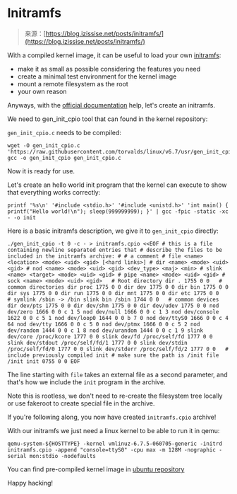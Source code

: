 <!--yml
category: 未分类
date: 2024-05-27 14:44:16
-->

# Initramfs

> 来源：[https://blog.izissise.net/posts/initramfs/](https://blog.izissise.net/posts/initramfs/)

With a compiled kernel image, it can be useful to load your own [initramfs](https://en.wikipedia.org/wiki/Initial_ramdisk):

*   make it as small as possible considering the features you need
*   create a minimal test environment for the kernel image
*   mount a remote filesystem as the root
*   your own reason

Anyways, with the [official documentation](https://www.kernel.org/doc/Documentation/filesystems/ramfs-rootfs-initramfs.txt) help, let's create an initramfs.

We need to gen_init_cpio tool that can found in the kernel repository:

`gen_init_cpio.c` needs to be compiled:

```
wget -O gen_init_cpio.c 'https://raw.githubusercontent.com/torvalds/linux/v6.7/usr/gen_init_cpio.c' gcc -o gen_init_cpio gen_init_cpio.c 
```

Now it is ready for use.

Let's create an hello world init program that the kernel can execute to show that everything works correctly:

```
printf '%s\n' '#include <stdio.h>' '#include <unistd.h>' 'int main() { printf("Hello world!\n"); sleep(999999999); }' | gcc -fpic -static -xc - -o init 
```

Here is a basic initramfs description, we give it to `gen_init_cpio` directly:

```
./gen_init_cpio -t 0 -c - > initramfs.cpio <<EOF # this is a file containing newline separated entries that # describe the files to be included in the initramfs archive: # # a comment # file <name> <location> <mode> <uid> <gid> [<hard links>] # dir <name> <mode> <uid> <gid> # nod <name> <mode> <uid> <gid> <dev_type> <maj> <min> # slink <name> <target> <mode> <uid> <gid> # pipe <name> <mode> <uid> <gid> # sock <name> <mode> <uid> <gid>   # Root directory dir . 1755 0 0   # common directories dir proc 1775 0 0 dir dev 1775 0 0 dir bin 1775 0 0 dir sys 1775 0 0 dir run 1775 0 0 dir mnt 1775 0 0 dir etc 1775 0 0   # symlink /sbin -> /bin slink bin /sbin 1744 0 0   # common devices dir dev/pts 1775 0 0 dir dev/shm 1775 0 0 dir dev/udev 1775 0 0 nod dev/zero 1666 0 0 c 1 5 nod dev/null 1666 0 0 c 1 3 nod dev/console 1622 0 0 c 5 1 nod dev/loop0 1644 0 0 b 7 0 nod dev/ttyS0 1666 0 0 c 4 64 nod dev/tty 1666 0 0 c 5 0 nod dev/ptmx 1666 0 0 c 5 2 nod dev/random 1444 0 0 c 1 8 nod dev/urandom 1444 0 0 c 1 9 slink dev/core /proc/kcore 1777 0 0 slink dev/fd /proc/self/fd 1777 0 0 slink dev/stdout /proc/self/fd/1 1777 0 0 slink dev/stdin /proc/self/fd/0 1777 0 0 slink dev/stderr /proc/self/fd/2 1777 0 0   # include previously compiled init # make sure the path is /init file /init init 0755 0 0 EOF 
```

The line starting with `file` takes an external file as a second parameter, and that's how we include the `init` program in the archive.

Note this is rootless, we don't need to re-create the filesystem tree locally or use fakeroot to create special file in the archive.

If you're following along, you now have created `initramfs.cpio` archive!

With our initramfs we just need a linux kernel to be able to run it in qemu:

```
qemu-system-${HOSTTYPE} -kernel vmlinuz-6.7.5-060705-generic -initrd initramfs.cpio -append "console=ttyS0" -cpu max -m 128M -nographic -serial mon:stdio -nodefaults 
```

You can find pre-compiled kernel image in [ubuntu repository](https://kernel.ubuntu.com/mainline/?C=M;O=D)

Happy hacking!